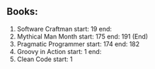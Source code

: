 ## Books:
1. Software Craftman start: 19 end: 
1. Mythical Man Month start: 175 end: 191 (End)
1. Pragmatic Programmer start: 174 end: 182
1. Groovy in Action start: 1 end:
1. Clean Code start: 1
